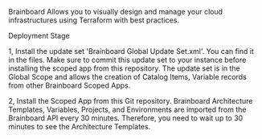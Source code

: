 Brainboard Allows you to visually design and manage your cloud infrastructures using Terraform with best practices.

Deployment Stage

1, Install the update set 'Brainboard Global Update Set.xml'. You can find it in the files. Make sure to commit this update set to your instance before installing the scoped app from this repository. The update set is in the Global Scope and allows the creation of Catalog Items, Variable records from other Brainboard Scoped Apps.

2, Install the Scoped App from this Git repository. Brainboard Architecture Templates, Variables, Projects, and Environments are imported from the Brainboard API every 30 minutes. Therefore, you need to wait up to 30 minutes to see the Architecture Templates.

